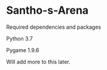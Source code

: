 # Santho-s-Arena

Required dependencies and packages

Python 3.7

Pygame 1.9.6

Will add more to this later.
